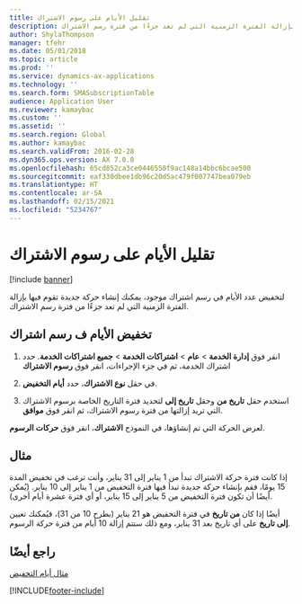 ```yaml
---
title: تقليل الأيام على رسوم الاشتراك
description: لتخفيض عدد الأيام في رسم اشتراك موجود، يمكنك إنشاء حركة جديدة تقوم فيها بإزالة الفترة الزمنية التي لم تعد جزءًا من فترة رسم الاشتراك.
author: ShylaThompson
manager: tfehr
ms.date: 05/01/2018
ms.topic: article
ms.prod: ''
ms.service: dynamics-ax-applications
ms.technology: ''
ms.search.form: SMASubscriptionTable
audience: Application User
ms.reviewer: kamaybac
ms.custom: ''
ms.assetid: ''
ms.search.region: Global
ms.author: kamaybac
ms.search.validFrom: 2016-02-28
ms.dyn365.ops.version: AX 7.0.0
ms.openlocfilehash: 65cd852ca3ce0446550f9ac148a14bbc6bcae500
ms.sourcegitcommit: eaf330dbee1db96c20d5ac479f007747bea079eb
ms.translationtype: HT
ms.contentlocale: ar-SA
ms.lasthandoff: 02/15/2021
ms.locfileid: "5234767"
---
```

# <a name="reduce-the-days-on-subscription-fees"></a>تقليل الأيام على رسوم الاشتراك 

[!include [banner](../includes/banner.md)]


لتخفيض عدد الأيام في رسم اشتراك موجود، يمكنك إنشاء حركة جديدة تقوم فيها بإزالة الفترة الزمنية التي لم تعد جزءًا من فترة رسم الاشتراك.

## <a name="reduce-the-days-on-a-subscription-fee"></a>تخفيض الأيام ف رسم اشتراك

1.  انقر فوق **إدارة الخدمة** \> **عام** \> **اشتراكات الخدمة** \> **جميع اشتراكات الخدمة**. حدد اشتراك الخدمة، ثم في جزء الإجراءات، انقر فوق **رسوم الاشتراك**

2.  في حقل **نوع الاشتراك**، حدد **أيام التخفيض**.

3.  استخدم حقل **تاريخ من** وحقل **تاريخ إلى** لتحديد فترة التاريخ الخاصة برسوم الاشتراك التي تريد إزالتها من فترة رسوم الاشتراك، ثم انقر فوق **موافق**.

لعرض الحركة التي تم إنشاؤها، في النموذج **الاشتراك**، انقر فوق **حركات الرسوم**.

## <a name="example"></a>مثال

إذا كانت فترة حركة الاشتراك تبدأ من 1 يناير إلى 31 يناير، وأنت ترغب في تخفيض المدة 15 يومًا، فقم بإنشاء حركة جديدة تبدأ فيها فترة التخفيض من 1 يناير إلى 10 يناير. (يُمكن أيضًا أن تكون فترة التخفيض من 5 يناير إلى 15 يناير، أو أي فترة عشرة أيام أخرى).

أيضًا إذا كان **من تاريخ** في فترة التخفيض هو 21 يناير (بطرح 10 من 31)، فيُمكنك تعيين **إلى تاريخ** على أي تاريخ بعد 31 يناير، ومع ذلك ستتم إزالة 10 أيام من فترة حركة الرسوم.

## <a name="see-also"></a>راجع أيضًا

[مثال أيام التخفيض](reduction-days-example.md)

  




[!INCLUDE[footer-include](../../includes/footer-banner.md)]